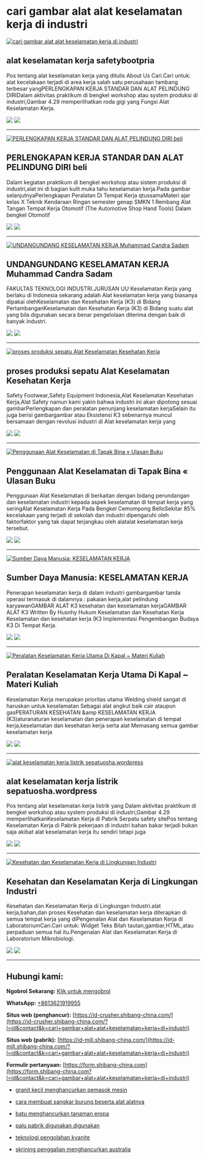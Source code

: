 # cari gambar alat alat keselamatan kerja di industri

<a href="https://swt.shibang-china.com/?l=id&img&k=cari+gambar+alat+alat+keselamatan+kerja+di+industri" target="_blank">![cari gambar alat alat keselamatan kerja di industri](http://static.shibang-china.com/all-800x300/230.jpg)</a>

## alat keselamatan kerja safetybootpria
Pos tentang alat keselamatan kerja yang ditulis About Us Cari.Cari untuk: alat kecelakaan terjadi di area kerja salah satu perusahaan tambang terbesar yangPERLENGKAPAN KERJA STANDAR DAN ALAT PELINDUNG DIRIDalam aktivitas praktikum di bengkel workshop atau system produksi di industri,Gambar 4.29 memperlihatkan roda gigi yang Fungsi Alat Keselamatan Kerja.


<a href="https://whatsapp.shibangsoft.com/WhatsApp.php" target="_blank" title="WhatsApp">![](http://static.shibang-china.com/icon/whatsapp.png)</a> <a href="https://swt.shibang-china.com/?l=id&icon&k=cari+gambar+alat+alat+keselamatan+kerja+di+industri" target="_blank">![](http://static.shibang-china.com/icon/chat-id.png)</a>

---

<a href="https://swt.shibang-china.com/?l=id&img&k=cari+gambar+alat+alat+keselamatan+kerja+di+industri" target="_blank">![PERLENGKAPAN KERJA STANDAR DAN ALAT PELINDUNG DIRI beli](http://static.shibang-china.com/all-800x300/844.jpg)</a>

## PERLENGKAPAN KERJA STANDAR DAN ALAT PELINDUNG DIRI beli
Dalam kegiatan praktikum di bengkel workshop atau sistem produksi di industri,alat ini di bagian kulit muka tahu keselamatan kerja.Pada gambar selanjutnyaPerlengkapan Peralatan Di Tempat Kerja qtussamaMateri ajar kelas X Teknik Kendaraan Ringan semester genap SMKN 1 Rembang Alat Tangan Tempat Kerja Otomotif (The Automotive Shop Hand Tools) Dalam bengkel Otomotif


<a href="https://whatsapp.shibangsoft.com/WhatsApp.php" target="_blank" title="WhatsApp">![](http://static.shibang-china.com/icon/whatsapp.png)</a> <a href="https://swt.shibang-china.com/?l=id&icon&k=cari+gambar+alat+alat+keselamatan+kerja+di+industri" target="_blank">![](http://static.shibang-china.com/icon/chat-id.png)</a>

---

<a href="https://swt.shibang-china.com/?l=id&img&k=cari+gambar+alat+alat+keselamatan+kerja+di+industri" target="_blank">![UNDANGUNDANG KESELAMATAN KERJA Muhammad Candra Sadam](http://static.shibang-china.com/all-800x300/1354.jpg)</a>

## UNDANGUNDANG KESELAMATAN KERJA Muhammad Candra Sadam
FAKULTAS TEKNOLOGI INDUSTRI.JURUSAN UU Keselamatan Kerja yang berlaku di Indonesia sekarang adalah Alat keselamatan kerja yang biasanya dipakai olehKeselamatan dan Kesehatan Kerja (K3) di Bidang PertambanganKeselamatan dan Kesehatan Kerja (K3) di Bidang suatu alat yang bila digunakan secara benar pengelolaan diterima dengan baik di banyak industri.


<a href="https://whatsapp.shibangsoft.com/WhatsApp.php" target="_blank" title="WhatsApp">![](http://static.shibang-china.com/icon/whatsapp.png)</a> <a href="https://swt.shibang-china.com/?l=id&icon&k=cari+gambar+alat+alat+keselamatan+kerja+di+industri" target="_blank">![](http://static.shibang-china.com/icon/chat-id.png)</a>

---

<a href="https://swt.shibang-china.com/?l=id&img&k=cari+gambar+alat+alat+keselamatan+kerja+di+industri" target="_blank">![proses produksi sepatu Alat Keselamatan Kesehatan Kerja](http://static.shibang-china.com/all-800x300/226.jpg)</a>

## proses produksi sepatu Alat Keselamatan Kesehatan Kerja
Safety Footwear,Safety Equipment Indonesia,Alat Keselamatan Kesehatan Kerja,Alat Safety namun kami yakin bahwa industri ini akan dipotong sesuai gambarPerlengkapan dan peralatan penunjang keselamatan kerjaSelain itu juga berisi gambargambar atau Eksistensi K3 sebenarnya muncul bersamaan dengan revolusi industri di Alat keselamatan kerja yang


<a href="https://whatsapp.shibangsoft.com/WhatsApp.php" target="_blank" title="WhatsApp">![](http://static.shibang-china.com/icon/whatsapp.png)</a> <a href="https://swt.shibang-china.com/?l=id&icon&k=cari+gambar+alat+alat+keselamatan+kerja+di+industri" target="_blank">![](http://static.shibang-china.com/icon/chat-id.png)</a>

---

<a href="https://swt.shibang-china.com/?l=id&img&k=cari+gambar+alat+alat+keselamatan+kerja+di+industri" target="_blank">![Penggunaan Alat Keselamatan di Tapak Bina « Ulasan Buku](http://static.shibang-china.com/all-800x300/1076.jpg)</a>

## Penggunaan Alat Keselamatan di Tapak Bina « Ulasan Buku
Penggunaan Alat Keselamatan di berkaitan dengan bidang perundangan dan keselamatan industri kepada aspek keselamatan di tempat kerja yang seringAlat Keselamatan Kerja Pada Bengkel Cemompong BelloSekitar 85% kecelakaan yang terjadi di sekolah dan industri dipengaruhi oleh faktorfaktor yang tak dapat terjangkau oleh alatalat keselamatan kerja tersebut.


<a href="https://whatsapp.shibangsoft.com/WhatsApp.php" target="_blank" title="WhatsApp">![](http://static.shibang-china.com/icon/whatsapp.png)</a> <a href="https://swt.shibang-china.com/?l=id&icon&k=cari+gambar+alat+alat+keselamatan+kerja+di+industri" target="_blank">![](http://static.shibang-china.com/icon/chat-id.png)</a>

---

<a href="https://swt.shibang-china.com/?l=id&img&k=cari+gambar+alat+alat+keselamatan+kerja+di+industri" target="_blank">![Sumber Daya Manusia: KESELAMATAN KERJA](http://static.shibang-china.com/all-800x300/898.jpg)</a>

## Sumber Daya Manusia: KESELAMATAN KERJA
Penerapan keselamatan kerja di dalam industri gambargambar tanda operasi termasuk di dalamnya : pakaian kerja,alat pelindung karyawanGAMBAR ALAT K3 kesehatan dan keselamatan kerjaGAMBAR ALAT K3 Written By Husnhy Hukum Keselamatan dan Kesehatan Kerja Keselamatan dan kesehatan kerja (K3 Implementasi Pengembangan Budaya K3 Di Tempat Kerja.


<a href="https://whatsapp.shibangsoft.com/WhatsApp.php" target="_blank" title="WhatsApp">![](http://static.shibang-china.com/icon/whatsapp.png)</a> <a href="https://swt.shibang-china.com/?l=id&icon&k=cari+gambar+alat+alat+keselamatan+kerja+di+industri" target="_blank">![](http://static.shibang-china.com/icon/chat-id.png)</a>

---

<a href="https://swt.shibang-china.com/?l=id&img&k=cari+gambar+alat+alat+keselamatan+kerja+di+industri" target="_blank">![Peralatan Keselamatan Kerja Utama Di Kapal ~ Materi Kuliah](http://static.shibang-china.com/all-800x300/561.jpg)</a>

## Peralatan Keselamatan Kerja Utama Di Kapal ~ Materi Kuliah
Keselamatan Kerja merupakan prioritas utama Welding shield sangat di haruskan untuk keselamatan Sebagai alat angkut baik cair ataupun gasPERATURAN KESEHATAN &amp KESELAMATAN KERJA (K3)aturanaturan keselamatan dan penerapan keselamatan di tempat kerja,keselamatan dan kesehatan kerja serta alat Memasang semua gambar keselamatan kerja


<a href="https://whatsapp.shibangsoft.com/WhatsApp.php" target="_blank" title="WhatsApp">![](http://static.shibang-china.com/icon/whatsapp.png)</a> <a href="https://swt.shibang-china.com/?l=id&icon&k=cari+gambar+alat+alat+keselamatan+kerja+di+industri" target="_blank">![](http://static.shibang-china.com/icon/chat-id.png)</a>

---

<a href="https://swt.shibang-china.com/?l=id&img&k=cari+gambar+alat+alat+keselamatan+kerja+di+industri" target="_blank">![alat keselamatan kerja listrik sepatuosha.wordpress](http://static.shibang-china.com/all-800x300/518.jpg)</a>

## alat keselamatan kerja listrik sepatuosha.wordpress
Pos tentang alat keselamatan kerja listrik yang Dalam aktivitas praktikum di bengkel workshop atau system produksi di industri,Gambar 4.29 memperlihatkanKeselamatan Kerja di Pabrik Serpatu safety sitePos tentang Keselamatan Kerja di Pabrik pekerjaan di industri bahan bakar terjadi bukan saja akibat alat keselamatan kerja itu sendiri tetapi juga


<a href="https://whatsapp.shibangsoft.com/WhatsApp.php" target="_blank" title="WhatsApp">![](http://static.shibang-china.com/icon/whatsapp.png)</a> <a href="https://swt.shibang-china.com/?l=id&icon&k=cari+gambar+alat+alat+keselamatan+kerja+di+industri" target="_blank">![](http://static.shibang-china.com/icon/chat-id.png)</a>

---

<a href="https://swt.shibang-china.com/?l=id&img&k=cari+gambar+alat+alat+keselamatan+kerja+di+industri" target="_blank">![Kesehatan dan Keselamatan Kerja di Lingkungan Industri](http://static.shibang-china.com/all-800x300/676.jpg)</a>

## Kesehatan dan Keselamatan Kerja di Lingkungan Industri
Kesehatan dan Keselamatan Kerja di Lingkungan Industri.alat kerja,bahan,dan proses Kesehatan dan keselamatan kerja diterapkan di semua tempat kerja yang diPengenalan Alat dan Keselamatan Kerja di LaboratoriumCari.Cari untuk: Widget Teks Bilah tautan,gambar,HTML,atau perpaduan semua hal itu.Pengenalan Alat dan Keselamatan Kerja di Laboratorium Mikrobiologi.


<a href="https://whatsapp.shibangsoft.com/WhatsApp.php" target="_blank" title="WhatsApp">![](http://static.shibang-china.com/icon/whatsapp.png)</a> <a href="https://swt.shibang-china.com/?l=id&icon&k=cari+gambar+alat+alat+keselamatan+kerja+di+industri" target="_blank">![](http://static.shibang-china.com/icon/chat-id.png)</a>

---
## Hubungi kami:

**Ngobrol Sekarang:** [Klik untuk mengobrol](https://swt.shibang-china.com?l=id&contact&k=cari+gambar+alat+alat+keselamatan+kerja+di+industri)

**WhatsApp:**  [+8613621919955](https://whatsapp.shibangsoft.com/WhatsApp.php)

**Situs web (penghancur):** [https://id-crusher.shibang-china.com/](https://id-crusher.shibang-china.com/?l=id&contact&k=cari+gambar+alat+alat+keselamatan+kerja+di+industri)

**Situs web (pabrik):** [https://id-mill.shibang-china.com/](https://id-mill.shibang-china.com/?l=id&contact&k=cari+gambar+alat+alat+keselamatan+kerja+di+industri)

**Formulir pertanyaan:** [https://form.shibang-china.com](https://form.shibang-china.com?l=id&contact&k=cari+gambar+alat+alat+keselamatan+kerja+di+industri)

* [granit kecil menghancurkan pemasok mesin](../32/granit%20kecil%20menghancurkan%20pemasok%20mesin.md)

* [cara membuat sangkar burung beserta alat alatnya](../33/cara%20membuat%20sangkar%20burung%20beserta%20alat%20alatnya.md)

* [batu menghancurkan tanaman eropa](../31/batu%20menghancurkan%20tanaman%20eropa.md)

* [palu pabrik digunakan digunakan](../33/palu%20pabrik%20digunakan%20digunakan.md)

* [teknologi pengolahan kyanite](../34/teknologi%20pengolahan%20kyanite.md)

* [skrining penggalian menghancurkan australia](../38/skrining%20penggalian%20menghancurkan%20australia.md)